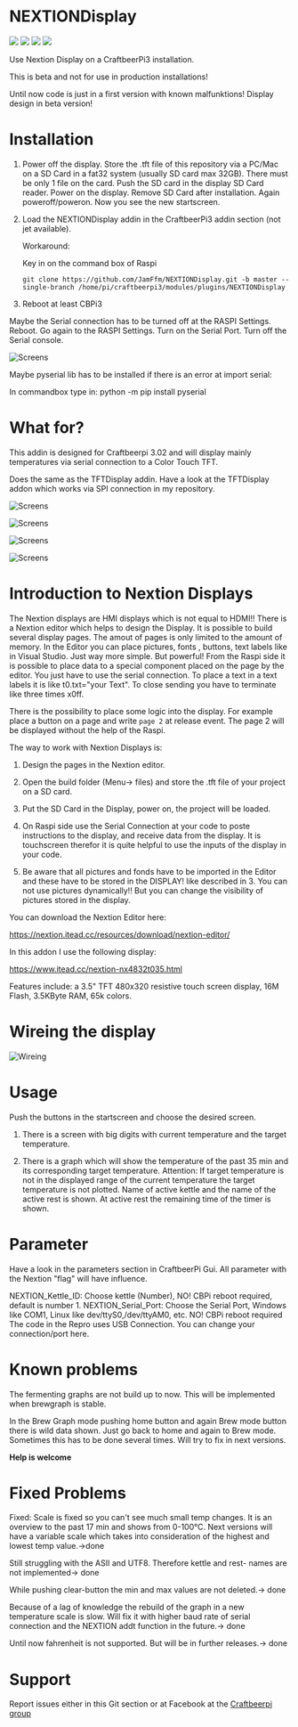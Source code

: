 # NEXTIONDisplay

![](https://img.shields.io/badge/CBPi%20addin-under%20development_for_V3-yellow.svg)  ![](https://img.shields.io/github/license/JamFfm/NEXTIONDisplay.svg?style=flat) ![](https://img.shields.io/github/last-commit/JamFfm/NEXTIONDisplay.svg?style=flat) ![](https://img.shields.io/github/release-pre/JamFfm/NEXTIONDisplay.svg?style=flat)

Use Nextion Display on a CraftbeerPi3 installation.

This is beta and not for use in production installations!

Until now code is just in a first version with known malfunktions! Display design in beta version!


# Installation

1. Power off the display. Store the .tft file of this repository via a PC/Mac on a SD Card in a fat32 system (usually SD card max 32GB). There must be only 1 file on the card. Push the SD card in the display SD Card reader. Power on the display. Remove SD Card after installation. Again poweroff/poweron. 
Now you see the new startscreen.

2. Load the NEXTIONDisplay addin in the CraftbeerPi3 addin section (not jet available).

    Workaround:

    Key in on the command box of Raspi

    `git clone https://github.com/JamFfm/NEXTIONDisplay.git -b master --single-branch /home/pi/craftbeerpi3/modules/plugins/NEXTIONDisplay`

3. Reboot at least CBPi3

Maybe the Serial connection has to be turned off at the RASPI Settings. Reboot. Go again to the RASPI Settings. Turn on the Serial Port. Turn off the Serial console.

![Screens](https://github.com/JamFfm/NEXTIONDisplay/blob/master/CBPi3Display/SerialConfig.jpg "Config of Serial Connection")

Maybe pyserial lib has to be installed if there is an error at import serial:

In commandbox type in: python -m pip install pyserial


# What for?
This addin is designed for Craftbeerpi 3.02 and will display mainly temperatures via serial connection to a Color Touch TFT. 

Does the same as the TFTDisplay addin. Have a look at the TFTDisplay addon which works via SPI connection in my repository.

![Screens](https://github.com/JamFfm/NEXTIONDisplay/blob/master/CBPi3Display/HomeScreen.jpg "Example Startscreen")

![Screens](https://github.com/JamFfm/NEXTIONDisplay/blob/master/CBPi3Display/digitmode.jpg "Example Digitscreen")

![Screens](https://github.com/JamFfm/NEXTIONDisplay/blob/master/CBPi3Display/BrewGraph.jpg "Example Waveform")

![Screens](https://github.com/JamFfm/NEXTIONDisplay/blob/master/CBPi3Display/BrewGraphdark.jpg "Example Waveform")


# Introduction to Nextion Displays

The Nextion displays are HMI displays which is not equal to HDMI!!
There is a Nextion editor which helps to design the Display. It is possible to build several display pages.
The amout of pages is only limited to the amount of memory.
In the Editor you can place pictures, fonts , buttons, text labels like in Visual Studio. Just way more simple. 
But powerful! From the Raspi side it is possible to place data to a special component placed on the page by the editor.
You just have to use the serial connection. To place a text in a text labels it is like t0.txt="your Text".
To close sending you have to terminate like three times x0ff.

There is the possibility to place some logic into the display. For example place a button on a page and write `page 2` at release event. The page 2 will be displayed without the help of the Raspi.

The way to work with Nextion Displays is:

1. Design the pages in the Nextion editor.

2. Open the build folder (Menu-> files) and store the .tft file of your project on a SD card.

3. Put the SD Card in the Display, power on, the project will be loaded.

4. On Raspi side use the Serial Connection at your code to poste instructions to the display, and receive data from the display.
    It is touchscreen therefor it is quite helpful to use the inputs of the display in your code.

5. Be aware that all pictures and fonds have to be imported in the Editor and these have to be stored in the DISPLAY! like described in 3. You can not use pictures dynamically!! But you can change the visibility of pictures stored in the display.


You can download the Nextion Editor here:

https://nextion.itead.cc/resources/download/nextion-editor/

In this addon I use the following display:

https://www.itead.cc/nextion-nx4832t035.html

Features include: a 3.5" TFT 480x320 resistive touch screen display, 16M Flash, 3.5KByte RAM, 65k colors.


# Wireing the display

![Wireing](https://github.com/JamFfm/NEXTIONDisplay/blob/master/CBPi3Display/MMDVM-Nextion-wiring-for-programming.jpg "BrewNextionDisplay 3.5 Zoll")


# Usage

Push the buttons in the startscreen and choose the desired screen.
1. There is a screen with big digits with current temperature and the target temperature.

2. There is a graph which will show the temperature of the past 35 min and its corresponding target temperature. Attention: If target temperature is not in the displayed range of the current temperature the target temperature is not plotted. Name of active kettle and the name of the active rest is shown. At active rest the remaining time of the timer is shown.

# Parameter

Have a look in the parameters section in CraftbeerPi Gui.
All parameter with the Nextion "flag" will have influence.

NEXTION_Kettle_ID: Choose kettle (Number), NO! CBPi reboot required, default is number 1.
NEXTION_Serial_Port: Choose the Serial Port, Windows like COM1, Linux like dev/ttyS0,/dev/ttyAM0, etc. NO! CBPi reboot required
The code in the Repro uses USB Connection. You can change your connection/port here.


# Known problems

The fermenting graphs are not build up to now. This will be implemented when brewgraph is stable.

In the Brew Graph mode pushing home button and again Brew mode button there is wild data shown. Just go back to home and again to Brew mode. Sometimes this has to be done several times. Will try to fix in next versions.


**Help is welcome**


# Fixed Problems

Fixed: Scale is fixed so you can't see much small temp changes. It is an overview to the past 17 min and shows from 0-100°C.
Next versions will have a variable scale which takes into consideration of the highest and lowest temp value.->done

Still struggling with the ASII and UTF8. Therefore kettle and rest- names are not implemented-> done

While pushing clear-button the min and max values are not deleted.-> done

Because of a lag of knowledge the rebuild of the graph in a new temperature scale is slow. Will fix it with higher baud rate of serial connection and the NEXTION addt function in the future.-> done

Until now fahrenheit is not supported. But will be in further releases.-> done


# Support

Report issues either in this Git section or at Facebook at the [Craftbeerpi group](https://www.facebook.com/groups/craftbeerpi/)

